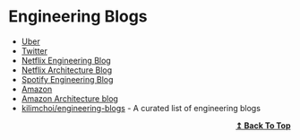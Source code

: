 
# Engineering Blogs

- [Uber](https://eng.uber.com)
- [Twitter](https://blog.twitter.com/engineering/en_us.html)
- [Netflix Engineering Blog](https://netflixtechblog.com/?gi=133ebc0bdafe)
- [Netflix Architecture Blog](https://netflixtechblog.com/tagged/architecture)
- [Spotify Engineering Blog](https://engineering.atspotify.com)
- [Amazon](https://aws.amazon.com/blogs/aws/)
- [Amazon Architecture blog](https://aws.amazon.com/blogs/architecture/)
- [kilimchoi/engineering-blogs](https://github.com/kilimchoi/engineering-blogs) - A curated list of engineering blogs

<div align="right">
  <b><a href="#contents">↥ Back To Top</a></b>
</div>